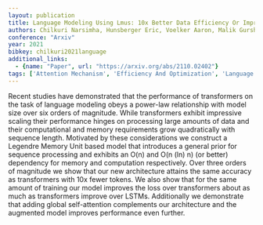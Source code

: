 ```yaml
---
layout: publication
title: Language Modeling Using Lmus: 10x Better Data Efficiency Or Improved Scaling Compared To Transformers
authors: Chilkuri Narsimha, Hunsberger Eric, Voelker Aaron, Malik Gurshaant, Eliasmith Chris
conference: "Arxiv"
year: 2021
bibkey: chilkuri2021language
additional_links:
  - {name: "Paper", url: "https://arxiv.org/abs/2110.02402"}
tags: ['Attention Mechanism', 'Efficiency And Optimization', 'Language Modeling', 'Model Architecture', 'Pretraining Methods', 'Training Techniques', 'Transformer']
---
```

Recent studies have demonstrated that the performance of transformers on the task of language modeling obeys a power-law relationship with model size over six orders of magnitude. While transformers exhibit impressive scaling their performance hinges on processing large amounts of data and their computational and memory requirements grow quadratically with sequence length. Motivated by these considerations we construct a Legendre Memory Unit based model that introduces a general prior for sequence processing and exhibits an O(n) and O(n (ln) n) (or better) dependency for memory and computation respectively. Over three orders of magnitude we show that our new architecture attains the same accuracy as transformers with 10x fewer tokens. We also show that for the same amount of training our model improves the loss over transformers about as much as transformers improve over LSTMs. Additionally we demonstrate that adding global self-attention complements our architecture and the augmented model improves performance even further.
